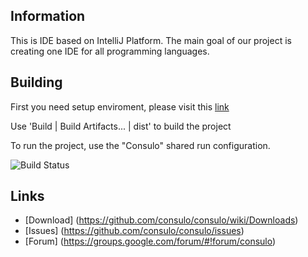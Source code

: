 ## Information

This is IDE based on IntelliJ Platform. The main goal of our project is creating one IDE for all programming languages.

## Building

First you need setup enviroment, please visit this [link](https://github.com/consulo/consulo/wiki/Plugin-Development-Starter-Guide)

Use 'Build | Build Artifacts... | dist' to build the project

To run the project, use the "Consulo" shared run configuration.

![Build Status](http://must-be.org/vulcan/statusImage?name=consulo)

## Links

* [Download] (https://github.com/consulo/consulo/wiki/Downloads)
* [Issues] (https://github.com/consulo/consulo/issues)
* [Forum] (https://groups.google.com/forum/#!forum/consulo)

